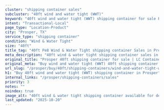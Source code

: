 ```yaml
---
cluster: "shipping container sales"
subcluster: "40ft wind and water tight (WWT)"
keyword: "40ft wind and water tight (WWT) shipping container for sale Prosper, TX"
intent: "Transactional-Local"
page_type: "Location-Product"
city: "Prosper, TX"
service_type: "shipping container"
condition: "Wind & Water Tight"
size: "40ft"
title_tag: "40ft Pe8 Wind & Water Tight shipping container Sales in Prosper | LC Container"
meta_description: "40ft wind & water tight shipping container sales in Prosper. Fast delivery, competitive pricing. Serving shipping containers area. Quote ID: IH8. Call (214) 524-4168 for your free quote today."
original_title: "Prosper 40ft shipping container for sale | LC Container"
original_meta: "Buy wind and water tight (WWT) 40ft shipping container sale with local delivery in Prosper, TX. LC Container — local Since 2003. Request a fast quote today."
url_slug: "/prosper/buy/40ft/shipping-containers/wind-and-water-tight-wwt"
h1: "Buy 40ft wind and water tight (WWT) shipping container in Prosper"
internal_links: "/prosper/shipping-containers/sales"
priority: 3
notes: ""
noindex: true
image_alt: "40ft wind & water tight shipping container available for delivery in Prosper"
last_updated: "2025-10-20"
---
```


<!-- TODO: Add unique city/inventory copy, images, and internal links here. -->
